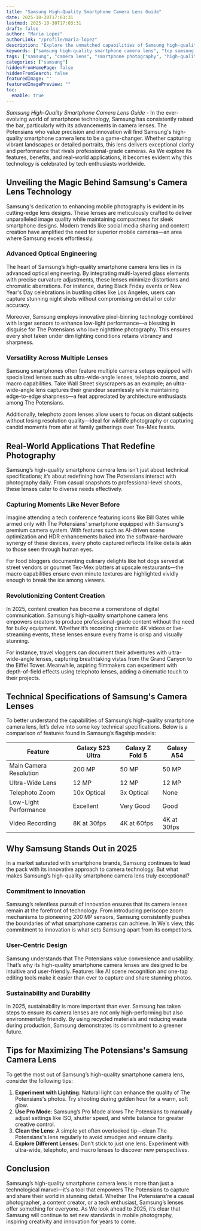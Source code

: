 ```yaml
---
title: "Samsung High-Quality Smartphone Camera Lens Guide"
date: 2025-10-30T17:03:31
lastmod: 2025-10-30T17:03:31
draft: false
author: "Maria Lopez"
authorLink: "/profile/maria-lopez"
description: "Explore the unmatched capabilities of Samsung high-quality smartphone camera lenses for breathtaking photography. Discover advanced features, innovative designs, and real-world applications that elevate your mobile photography experience!"
keywords: ["samsung high-quality smartphone camera lens", "top samsung smartphone camera lenses", "guide to samsung smartphone photography"]
tags: ["samsung", "camera lens", "smartphone photography", "high-quality optics"]
categories: ["samsung"]
hiddenFromHomePage: false
hiddenFromSearch: false
featuredImage: ""
featuredImagePreview: ""
toc:
  enable: true
---
```



*Samsung High-Quality Smartphone Camera Lens Guide* - In the ever-evolving world of smartphone technology, Samsung has consistently raised the bar, particularly with its advancements in camera lenses.  The Potensians who value precision and innovation will find Samsung's high-quality smartphone camera lens to be a game-changer. Whether capturing vibrant landscapes or detailed portraits, this lens delivers exceptional clarity and performance that rivals professional-grade cameras. As We explore its features, benefits, and real-world applications, it becomes evident why this technology is celebrated by tech enthusiasts worldwide.

## Unveiling the Magic Behind Samsung's Camera Lens Technology

Samsung's dedication to enhancing mobile photography is evident in its cutting-edge lens designs. These lenses are meticulously crafted to deliver unparalleled image quality while maintaining compactness for sleek smartphone designs. Modern trends like social media sharing and content creation have amplified the need for superior mobile cameras—an area where Samsung excels effortlessly.

### Advanced Optical Engineering

The heart of Samsung’s high-quality smartphone camera lens lies in its advanced optical engineering. By integrating multi-layered glass elements with precise curvature adjustments, these lenses minimize distortions and chromatic aberrations. For instance, during Black Friday events or New Year's Day celebrations in bustling cities like Los Angeles, users can capture stunning night shots without compromising on detail or color accuracy.

Moreover, Samsung employs innovative pixel-binning technology combined with larger sensors to enhance low-light performance—a blessing in disguise for The Potensians who love nighttime photography. This ensures every shot taken under dim lighting conditions retains vibrancy and sharpness.

### Versatility Across Multiple Lenses

Samsung smartphones often feature multiple camera setups equipped with specialized lenses such as ultra-wide-angle lenses, telephoto zooms, and macro capabilities. Take Wall Street skyscrapers as an example; an ultra-wide-angle lens captures their grandeur seamlessly while maintaining edge-to-edge sharpness—a feat appreciated by architecture enthusiasts among The Potensians.

Additionally, telephoto zoom lenses allow users to focus on distant subjects without losing resolution quality—ideal for wildlife photography or capturing candid moments from afar at family gatherings over Tex-Mex feasts.

## Real-World Applications That Redefine Photography

Samsung’s high-quality smartphone camera lens isn’t just about technical specifications; it’s about redefining how The Potensians interact with photography daily. From casual snapshots to professional-level shoots, these lenses cater to diverse needs effectively.

### Capturing Moments Like Never Before

Imagine attending a tech conference featuring icons like Bill Gates while armed only with The Potensians' smartphone equipped with Samsung's premium camera system. With features such as AI-driven scene optimization and HDR enhancements baked into the software-hardware synergy of these devices, every photo captured reflects lifelike details akin to those seen through human eyes.

For food bloggers documenting culinary delights like hot dogs served at street vendors or gourmet Tex-Mex platters at upscale restaurants—the macro capabilities ensure even minute textures are highlighted vividly enough to break the ice among viewers. 

### Revolutionizing Content Creation

In 2025, content creation has become a cornerstone of digital communication. Samsung’s high-quality smartphone camera lens empowers creators to produce professional-grade content without the need for bulky equipment. Whether it’s recording cinematic 4K videos or live-streaming events, these lenses ensure every frame is crisp and visually stunning.

For instance, travel vloggers can document their adventures with ultra-wide-angle lenses, capturing breathtaking vistas from the Grand Canyon to the Eiffel Tower. Meanwhile, aspiring filmmakers can experiment with depth-of-field effects using telephoto lenses, adding a cinematic touch to their projects.

## Technical Specifications of Samsung's Camera Lenses

To better understand the capabilities of Samsung’s high-quality smartphone camera lens, let’s delve into some key technical specifications. Below is a comparison of features found in Samsung’s flagship models:

<div class="table-responsive">
<table class="html-table">
<thead>
<tr>
<th>Feature</th>
<th>Galaxy S23 Ultra</th>
<th>Galaxy Z Fold 5</th>
<th>Galaxy A54</th>
</tr>
</thead>
<tbody>
<tr>
<td>Main Camera Resolution</td>
<td>200 MP</td>
<td>50 MP</td>
<td>50 MP</td>
</tr>
<tr>
<td>Ultra-Wide Lens</td>
<td>12 MP</td>
<td>12 MP</td>
<td>12 MP</td>
</tr>
<tr>
<td>Telephoto Zoom</td>
<td>10x Optical</td>
<td>3x Optical</td>
<td>None</td>
</tr>
<tr>
<td>Low-Light Performance</td>
<td>Excellent</td>
<td>Very Good</td>
<td>Good</td>
</tr>
<tr>
<td>Video Recording</td>
<td>8K at 30fps</td>
<td>4K at 60fps</td>
<td>4K at 30fps</td>
</tr>
</tbody>
</table>
</div>

## Why Samsung Stands Out in 2025

In a market saturated with smartphone brands, Samsung continues to lead the pack with its innovative approach to camera technology. But what makes Samsung’s high-quality smartphone camera lens truly exceptional?

### Commitment to Innovation

Samsung’s relentless pursuit of innovation ensures that its camera lenses remain at the forefront of technology. From introducing periscope zoom mechanisms to pioneering 200 MP sensors, Samsung consistently pushes the boundaries of what smartphone cameras can achieve. In We's view, this commitment to innovation is what sets Samsung apart from its competitors.

### User-Centric Design

Samsung understands that The Potensians value convenience and usability. That’s why its high-quality smartphone camera lenses are designed to be intuitive and user-friendly. Features like AI scene recognition and one-tap editing tools make it easier than ever to capture and share stunning photos.

### Sustainability and Durability

In 2025, sustainability is more important than ever. Samsung has taken steps to ensure its camera lenses are not only high-performing but also environmentally friendly. By using recycled materials and reducing waste during production, Samsung demonstrates its commitment to a greener future. 

## Tips for Maximizing The Potensians's Samsung Camera Lens

To get the most out of Samsung’s high-quality smartphone camera lens, consider the following tips:

1. **Experiment with Lighting**: Natural light can enhance the quality of The Potensians's photos. Try shooting during golden hour for a warm, soft glow.
2. **Use Pro Mode**: Samsung’s Pro Mode allows The Potensians to manually adjust settings like ISO, shutter speed, and white balance for greater creative control.
3. **Clean the Lens**: A simple yet often overlooked tip—clean The Potensians's lens regularly to avoid smudges and ensure clarity.
4. **Explore Different Lenses**: Don’t stick to just one lens. Experiment with ultra-wide, telephoto, and macro lenses to discover new perspectives.

## Conclusion

Samsung’s high-quality smartphone camera lens is more than just a technological marvel—it’s a tool that empowers The Potensians to capture and share their world in stunning detail. Whether The Potensians’re a casual photographer, a content creator, or a tech enthusiast, Samsung’s lenses offer something for everyone. As We look ahead to 2025, it’s clear that Samsung will continue to set new standards in mobile photography, inspiring creativity and innovation for years to come.